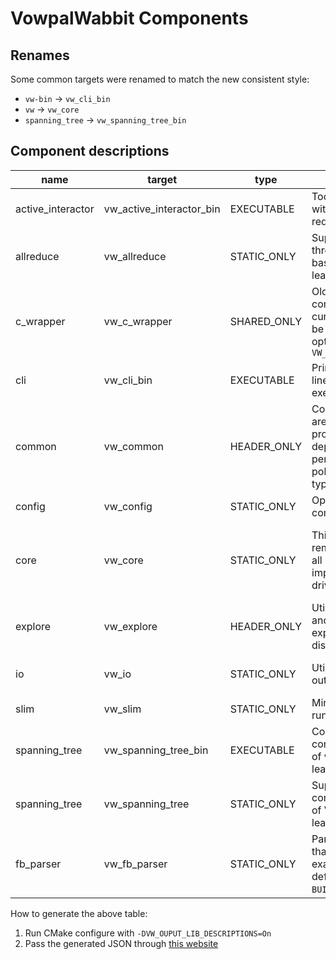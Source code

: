 # VowpalWabbit Components

## Renames
Some common targets were renamed to match the new consistent style:

- `vw-bin` -> `vw_cli_bin`
- `vw` -> `vw_core`
- `spanning_tree` -> `vw_spanning_tree_bin`

## Component descriptions

| name              | target                   | type        | description                                                                                                      | public_deps                                                              | private_deps                                    | exceptions                                 |
| ----------------- | ------------------------ | ----------- | ---------------------------------------------------------------------------------------------------------------- | ------------------------------------------------------------------------ | ----------------------------------------------- | ------------------------------------------ |
| active_interactor | vw_active_interactor_bin | EXECUTABLE  | Tool for interacting with active mode reductions                                                                 |                                                                          |                                                 | N/A                                        |
| allreduce         | vw_allreduce             | STATIC_ONLY | Supporting library for thread or socket based distributed learning                                               | vw_common, vw_io                                                         |                                                 | Yes                                        |
| c_wrapper         | vw_c_wrapper             | SHARED_ONLY | Old C API. Cannot convey errors in current interface. Can be disabled using option `VW_BUILD_VW_C_WRAPPER`       |                                                                          | vw_core                                         | Yes, exceptions are thrown across boundary |
| cli               | vw_cli_bin               | EXECUTABLE  | Primary VW command line interface. The `vw` executable.                                                          |                                                                          | vw_core                                         | N/A                                        |
| common            | vw_common                | HEADER_ONLY | Common utilities that are shared by every project. The only dependencies permitted are polyfill/vocabulary types | string_view_lite                                                         |                                                 | Yes, also supports `VW_NOEXCEPT`           |
| config            | vw_config                | STATIC_ONLY | Option parsing, and command line utilities                                                                       | vw_common                                                                | fmt::fmt                                        | Yes                                        |
| core              | vw_core                  | STATIC_ONLY | This contains all remaining VW code, all reduction implementations, driver, option handling                      | vw_common, vw_explore, vw_allreduce, vw_config, spdlog::spdlog, fmt::fmt | Threads::Threads, vw_io, Boost::math, RapidJSON | Yes                                        |
| explore           | vw_explore               | HEADER_ONLY | Utilities for sampling and generating exploration distributions                                                  | vw_common                                                                |                                                 | No                                         |
| io                | vw_io                    | STATIC_ONLY | Utilities for input and output                                                                                   | vw_common, spdlog::spdlog, fmt::fmt                                      | ZLIB::ZLIB                                      | Yes                                        |
| slim              | vw_slim                  | STATIC_ONLY | Minimal inference only runtime                                                                                   | vw_common, vw_explore                                                    |                                                 | No                                         |
| spanning_tree     | vw_spanning_tree_bin     | EXECUTABLE  | Command line tool for connecting instances of vw for distributed learning                                        |                                                                          | vw_spanning_tree, vw_common, vw_config          | N/A                                        |
| spanning_tree     | vw_spanning_tree         | STATIC_ONLY | Supporting code for connecting instances of VW for distributed learning                                          | vw_common                                                                | Threads::Threads                                | Yes                                        |
| fb_parser         | vw_fb_parser             | STATIC_ONLY | Parser implementation that reads flatbuffer examples. Disabled by default. Enable with `BUILD_FLATBUFFERS`.                                                             | vw_core, fb_generate_headers                                             |                                                 | Yes                                        |

How to generate the above table:
1. Run CMake configure with `-DVW_OUPUT_LIB_DESCRIPTIONS=On`
2. Pass the generated JSON through [this website](https://kdelmonte.github.io/json-to-markdown-table/)
